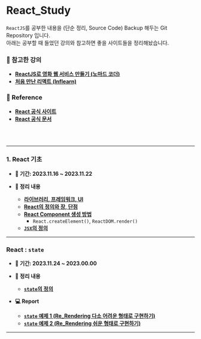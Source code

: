 # React_Study

`ReactJS`를 공부한 내용을 (단순 정리, Source Code) Backup 해두는 Git Repository 입니다. <br/>
아래는 공부할 때 들었던 강의와 참고하면 좋을 사이트들을 정리해놨습니다.

### 📔 참고한 강의

- **[ReactJS로 영화 웹 서비스 만들기 (노마드 코더)](https://nomadcoders.co/react-for-beginners/lobby)**
- **[처음 만난 리액트 (Inflearn)](https://inf.run/YehVc)**


### 📃 Reference
- **[React 공식 사이트](https://ko.legacy.reactjs.org/)**
- **[React 공식 문서](https://ko.legacy.reactjs.org/docs/getting-started.html)**
<br/>
<br/>
<hr/>

### 1. React 기초
- **📆 기간: 2023.11.16 ~ 2023.11.22**

- **📃 정리 내용**
	- **[라이브러리, 프레임워크, UI](https://rclogstorage.tistory.com/122)**
	- **[React의 정의와 장, 단점](/React_Theory/React의%20정의.md)**
	- **[React Component 생성 방법](/React_Theory/React%20Component%20생성%20방법.md)**
		- `React.createElement()`, `ReactDOM.render()`
	- **[`JSX`의 정의]()**

---

### React : `state`
- **📆 기간: 2023.11.24 ~ 2023.00.00**

- **📃 정리 내용**
	- **[`state`의 정의]()**
- **💻 Report**
	- **[`state` 예제 1 (Re_Rendering 다소 어려운 형태로 구현하기)](/Report/2023.11.24_Friday/React_state_exam1.md)**
	- **[`state` 예제 2 (Re_Rendering 쉬운 형태로 구현하기)]()**
---
